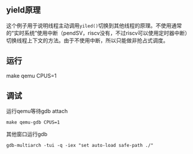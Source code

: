 ## yield原理

这个例子用于说明线程主动调用```yiled()```切换到其他线程的原理。不使用通常的“实时系统”使用中断（pendSV，riscv没有，不过riscv可以使用定时器中断）切换线程上下文的方法。由于不使用中断，所以只能做非抢占式调度。

## 运行
make qemu CPUS=1
## 调试
运行qemu等待gdb attach

    make qemu-gdb CPUS=1

其他窗口运行gdb

    gdb-multiarch -tui -q -iex "set auto-load safe-path ./"